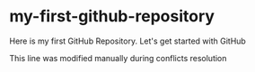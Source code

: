 # my-first-github-repository
Here is my first GitHub Repository. Let's get started with GitHub

This line was modified manually during conflicts resolution
